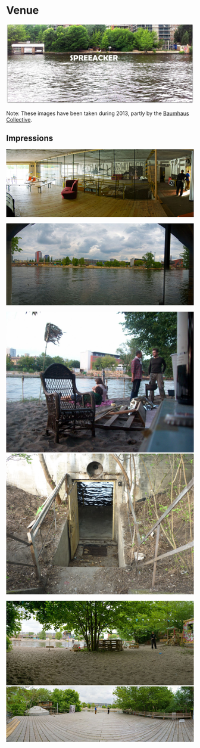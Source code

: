 # Venue

![](/images/spreeacker/banner.jpg)

Note: These images have been taken during 2013, partly by the [Baumhaus Collective](http://www.baumhausberlin.de/events/emergent-berlin/).

## Impressions

![](/images/spreeacker/pano_floor.jpg)

![](/images/spreeacker/pano_water.jpg)

![](/images/spreeacker/beach_feeling.jpg)
![](/images/spreeacker/boathouse_entry.jpg)

![](/images/spreeacker/pano_beach.jpg)
![](/images/spreeacker/pano_deck.jpg)